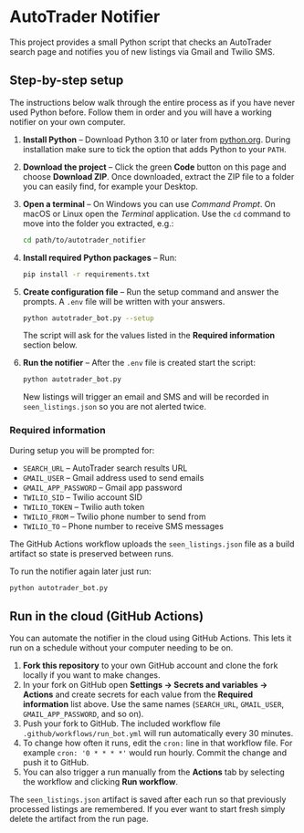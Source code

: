 # AutoTrader Notifier

This project provides a small Python script that checks an AutoTrader
search page and notifies you of new listings via Gmail and Twilio SMS.

## Step-by-step setup

The instructions below walk through the entire process as if you have
never used Python before. Follow them in order and you will have a working notifier on your own computer.

1. **Install Python** – Download Python 3.10 or later from
   [python.org](https://www.python.org/downloads/). During installation
   make sure to tick the option that adds Python to your `PATH`.
2. **Download the project** – Click the green **Code** button on this
   page and choose **Download ZIP**. Once downloaded, extract the ZIP
   file to a folder you can easily find, for example your Desktop.
3. **Open a terminal** – On Windows you can use *Command Prompt*. On
   macOS or Linux open the *Terminal* application. Use the `cd` command
   to move into the folder you extracted, e.g.:

   ```bash
   cd path/to/autotrader_notifier
   ```
4. **Install required Python packages** – Run:

   ```bash
   pip install -r requirements.txt
   ```
5. **Create configuration file** – Run the setup command and answer the
   prompts. A `.env` file will be written with your answers.

   ```bash
   python autotrader_bot.py --setup
   ```
   The script will ask for the values listed in the **Required information** section below.
6. **Run the notifier** – After the `.env` file is created start the
   script:

   ```bash
   python autotrader_bot.py
   ```
   New listings will trigger an email and SMS and will be recorded in
`seen_listings.json` so you are not alerted twice.

### Required information

During setup you will be prompted for:
- `SEARCH_URL` – AutoTrader search results URL
- `GMAIL_USER` – Gmail address used to send emails
- `GMAIL_APP_PASSWORD` – Gmail app password
- `TWILIO_SID` – Twilio account SID
- `TWILIO_TOKEN` – Twilio auth token
- `TWILIO_FROM` – Twilio phone number to send from
- `TWILIO_TO` – Phone number to receive SMS messages

The GitHub Actions workflow uploads the `seen_listings.json` file as a
build artifact so state is preserved between runs.

To run the notifier again later just run:

```bash
python autotrader_bot.py
```

## Run in the cloud (GitHub Actions)

You can automate the notifier in the cloud using GitHub Actions. This
lets it run on a schedule without your computer needing to be on.

1. **Fork this repository** to your own GitHub account and clone the
   fork locally if you want to make changes.
2. In your fork on GitHub open **Settings → Secrets and variables →
   Actions** and create secrets for each value from the **Required
   information** list above. Use the same names (`SEARCH_URL`,
   `GMAIL_USER`, `GMAIL_APP_PASSWORD`, and so on).
3. Push your fork to GitHub. The included workflow file
   `.github/workflows/run_bot.yml` will run automatically every
   30&nbsp;minutes.
4. To change how often it runs, edit the `cron:` line in that workflow
   file. For example `cron: '0 * * * *'` would run hourly. Commit the
   change and push it to GitHub.
5. You can also trigger a run manually from the **Actions** tab by
   selecting the workflow and clicking **Run workflow**.

The `seen_listings.json` artifact is saved after each run so that
previously processed listings are remembered. If you ever want to start
fresh simply delete the artifact from the run page.

